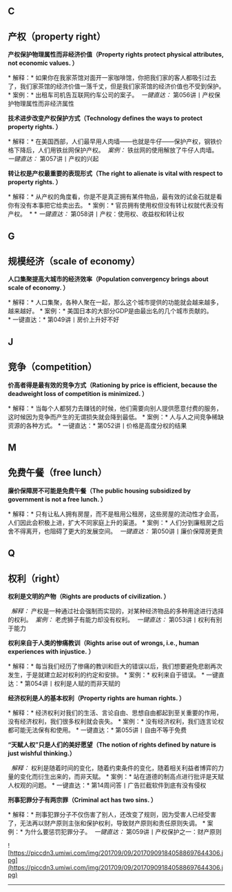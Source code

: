 ## C

## 产权（property right）

 **产权保护物理属性而非经济价值（Property rights protect physical attributes, not economic values. ）**

 * 解释：* 如果你在我家茶馆对面开一家咖啡馆，你把我们家的客人都吸引过去了，我们家茶馆的经济价值一落千丈，但是我们家茶馆的经济价值也不受到保护。 * 案例：* 出租车司机告互联网约车公司的案子。  *一键直达：* 第056讲丨产权保护物理属性而非经济属性

 **技术进步改变产权保护方式（Technology defines the ways to protect property rights. ）**

 * 解释：* 在美国西部，人们最早用人肉墙——也就是牛仔——保护产权，钢铁价格下降后，人们用铁丝网保护产权。  *案例：* 铁丝网的使用解放了牛仔人肉墙。  *一键直达：* 第057讲丨产权的兴起

 **转让权是产权最重要的表现形式（The right to alienate is vital with respect to property rights. ）**

 * 解释：* 从产权的角度看，你是不是真正拥有某件物品，最有效的试金石就是看你有没有本事把它给卖出去。 * 案例：* 官员拥有使用权但没有转让权就代表没有产权。  * *  *一键直达：* 第058讲丨产权：使用权、收益权和转让权

## G

## 规模经济（scale of economy）

 **人口集聚提高大城市的经济效率（Population convergency brings about scale of economy. ）**

 * 解释：* 人口集聚，各种人聚在一起，那么这个城市提供的功能就会越来越多，越来越好。 * 案例：* 美国日本的大部分GDP是由最出名的几个城市贡献的。 * 一键直达：* 第049讲丨房价上升好不好

## J

## 竞争（competition）

 **价高者得是最有效的竞争方式（Rationing by price is efficient, because the deadweight loss of competition is minimized. ）**

 * 解释：* 当每个人都努力去赚钱的时候，他们需要向别人提供愿意付费的服务，这时候因为竞争而产生的无谓损失就会降到最低。 * 案例：* 人与人之间竞争稀缺资源的各种方式。 * 一键直达：* 第052讲丨价格是高度分权的结果

## M

## 免费午餐（free lunch）

 **廉价保障房不可能是免费午餐（The public housing subsidized by government is not a free lunch. ）**

 * 解释：* 只有让私人拥有房屋，而不是租用公租房，这些房屋的流动性才会高，人们因此会积极上进，扩大不同家庭上升的渠道。 * 案例：* 人们分到廉租房之后舍不得离开，也阻碍了更大的发展空间。  *一键直达：* 第050讲丨廉价保障房更贵

## Q

## 权利（right）

 **权利是文明的产物（Rights are products of civilization. ）**

  *解释：* 产权是一种通过社会强制而实现的，对某种经济物品的多种用途进行选择的权利。  *案例：* 老虎狮子有能力却没有权利。  *一键直达：* 第053讲丨权利有别于能力

 **权利来自于人类的惨痛教训（Rights arise out of wrongs, i.e., human experiences with injustice. ）**

 * 解释：* 每当我们经历了惨痛的教训和巨大的错误以后，我们想要避免悲剧再次发生，于是就建立起对权利的约定和安排。 * 案例：* 权利来自于错误。 * 一键直达：* 第054讲丨权利是人赋的而非天赋的

 **经济权利是人的基本权利（Property rights are human rights. ）**

 * 解释：* 经济权利对我们的生活、言论自由、思想自由都起到至关重要的作用，没有经济权利，我们很多权利就会丧失。 * 案例：* 没有经济权利，我们连言论权都可能无法保有和使用。 * 一键直达：* 第055讲丨自由不等于免费

 **“天赋人权”只是人们的美好愿望（The notion of rights defined by nature is just wishful thinking.）**

  *解释：* 权利是随着时间的变化，随着约束条件的变化，随着相关利益者博弈的力量的变化而衍生出来的，而非天赋。 * 案例：* 站在道德的制高点进行批评是天赋人权观的问题。 * 一键直达：* 第14周问答丨广告拦截软件到底有没有侵权

 **刑事犯罪分子有两宗罪（Criminal act has two sins. ）**

 * 解释：* 刑事犯罪分子不仅伤害了别人，还改变了规则，因为受害人已经受害了，无法再以财产原则主张和保护权利，导致财产原则和责任原则失调。 * 案例：* 为什么要惩罚犯罪分子。  *一键直达：* 第059讲丨产权保护之一：财产原则

![https://piccdn3.umiwi.com/img/201709/09/201709091840588697644306.jpg](https://piccdn3.umiwi.com/img/201709/09/201709091840588697644306.jpg)

---
